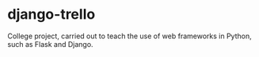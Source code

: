 # django-trello
College project, carried out to teach the use of web frameworks in Python, such as Flask and Django.
